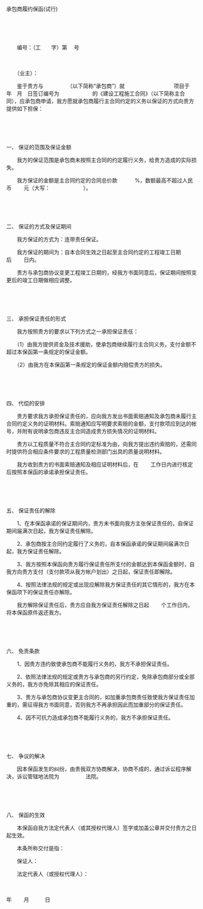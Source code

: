 



承包商履约保函(试行)



 

　　

　　


 
　　编号：（工　　字）第　 号
 
　　



　　（业主）：

　　鉴于贵方与　　　　　（以下简称“承包商”）就　　　　　　　　　 项目于　 年　月　日签订编号为　　　　　　 的《建设工程施工合同》（以下简称主合同），应承包商申请，我方愿就承包商履行主合同约定的义务以保证的方式向贵方提供如下担保：

　　

　　

一、
保证的范围及保证金额

　　我方的保证范围是承包商未按照主合同的约定履行义务，给贵方造成的实际损失。

　　我方保证的金额是主合同约定的合同总价款　　　 %，数额最高不超过人民币　　 元（大写：　　　　　　 ）。

　　

　　

二、
保证的方式及保证期间

　　我方保证的方式为：连带责任保证。

　　我方保证的期间为：自本合同生效之日起至主合同约定的工程竣工日期　　　 后　　 日内。

　　贵方与承包商协议变更工程竣工日期的，经我方书面同意后，保证期间按照变更后的竣工日期做相应调整。

　　

　　

三、
承担保证责任的形式

　　我方按照贵方的要求以下列方式之一承担保证责任：

　　（1）由我方提供资金及技术援助，使承包商继续履行主合同义务，支付金额不超过本保函第一条规定的保证金额。

　　（2）由我方在本保函第一条规定的保证金额内赔偿贵方的损失。

　　

　　

四、
代偿的安排

　　贵方要求我方承担保证责任的，应向我方发出书面索赔通知及承包商未履行主合同约定义务的证明材料。索赔通知应写明要求索赔的金额，支付款项应到达的帐号，并附有说明承包商违反主合同造成贵方损失情况的证明材料。

　　贵方以工程质量不符合主合同约定标准为由，向我方提出违约索赔的，还需同时提供符合相应条件要求的工程质量检测部门出具的质量说明材料。

　　我方收到贵方的书面索赔通知及相应证明材料后，在　　 工作日内进行核定后按照本保函的承诺承担保证责任。

　　

　　

五、
保证责任的解除

　　1、在本保函承诺的保证期间内，贵方未书面向我方主张保证责任的，自保证期间届满次日起，我方保证责任解除。

　　2、承包商按主合同约定履行了义务的，自本保函承诺的保证期间届满次日起，我方保证责任解除。

　　3、我方按照本保函向贵方履行保证责任所支付的金额达到本保函金额时，自我方向贵方支付（支付款项从我方帐户划出）之日起，保证责任即解除。

　　4、按照法律法规的规定或出现应解除我方保证责任的其它情形的，我方在本保函项下的保证责任亦解除。

　　我方解除保证责任后，贵方应自我方保证责任解除之日起　　 个工作日内，将本保函原件返还我方。

　　

　　

六、
免责条款

　　1、因贵方违约致使承包商不能履行义务的，我方不承担保证责任。

　　2、依照法律法规的规定或贵方与承包商的另行约定，免除承包商部分或全部义务的，我方亦免除其相应的保证责任。

　　3、贵方与承包商协议变更主合同的，如加重承包商责任致使我方保证责任加重的，需征得我方书面同意，否则我方不再承担因此而加重部分的保证责任。

　　4、因不可抗力造成承包商不能履行义务的，我方不承担保证责任。

　　

　　

七、
争议的解决

　　因本保函发生的纠纷，由贵我双方协商解决，协商不成的，通过诉讼程序解决，诉讼管辖地法院为　　　　　法院。

　　

　　

八、
保函的生效

　　本保函自我方法定代表人（或其授权代理人）签字或加盖公章并交付贵方之日起生效。

　　本条所称交付是指：　　

　　保证人：

　　法定代表人（或授权代理人）：

　　


 年　　 月　　　日
 
　　

